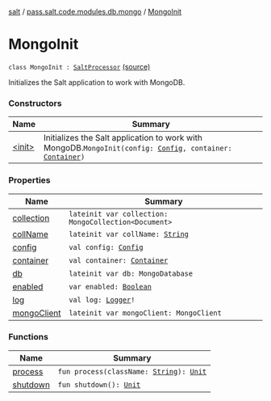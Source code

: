 [salt](../../index.md) / [pass.salt.code.modules.db.mongo](../index.md) / [MongoInit](./index.md)

# MongoInit

`class MongoInit : `[`SaltProcessor`](../../pass.salt.code.modules/-salt-processor/index.md) [(source)](https://github.com/kurbaniec-tgm/salt/tree/master/code/modules/db/mongo/MongoInit.kt#L25)

Initializes the Salt application to work with MongoDB.

### Constructors

| Name | Summary |
|---|---|
| [&lt;init&gt;](-init-.md) | Initializes the Salt application to work with MongoDB.`MongoInit(config: `[`Config`](../../pass.salt.code.loader.config/-config/index.md)`, container: `[`Container`](../../pass.salt.code.container/-container/index.md)`)` |

### Properties

| Name | Summary |
|---|---|
| [collection](collection.md) | `lateinit var collection: MongoCollection<Document>` |
| [collName](coll-name.md) | `lateinit var collName: `[`String`](https://kotlinlang.org/api/latest/jvm/stdlib/kotlin/-string/index.html) |
| [config](config.md) | `val config: `[`Config`](../../pass.salt.code.loader.config/-config/index.md) |
| [container](container.md) | `val container: `[`Container`](../../pass.salt.code.container/-container/index.md) |
| [db](db.md) | `lateinit var db: MongoDatabase` |
| [enabled](enabled.md) | `var enabled: `[`Boolean`](https://kotlinlang.org/api/latest/jvm/stdlib/kotlin/-boolean/index.html) |
| [log](log.md) | `val log: `[`Logger`](https://docs.oracle.com/javase/6/docs/api/java/util/logging/Logger.html)`!` |
| [mongoClient](mongo-client.md) | `lateinit var mongoClient: MongoClient` |

### Functions

| Name | Summary |
|---|---|
| [process](process.md) | `fun process(className: `[`String`](https://kotlinlang.org/api/latest/jvm/stdlib/kotlin/-string/index.html)`): `[`Unit`](https://kotlinlang.org/api/latest/jvm/stdlib/kotlin/-unit/index.html) |
| [shutdown](shutdown.md) | `fun shutdown(): `[`Unit`](https://kotlinlang.org/api/latest/jvm/stdlib/kotlin/-unit/index.html) |
